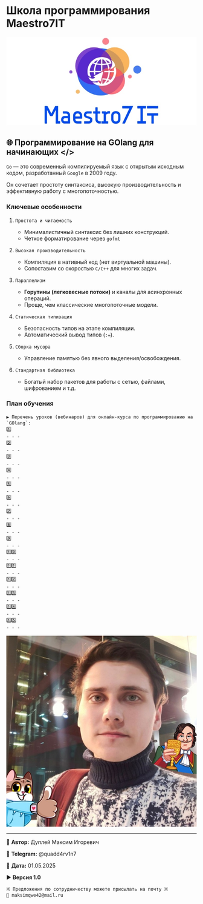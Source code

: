 # Школа программирования Maestro7IT

![maestro7it](img/logo_maestro7it.jpg)

## 🌐 Программирование на GOlang для начинающих </>

`Go` — это современный компилируемый язык с открытым исходным кодом, разработанный `Google` в 2009 году.

Он сочетает простоту синтаксиса, высокую производительность и эффективную работу с многопоточностью.

### Ключевые особенности

1. `Простота и читаемость`
   - Минималистичный синтаксис без лишних конструкций.
   - Четкое форматирование через `gofmt`

2. `Высокая производительность`
   - Компиляция в нативный код (нет виртуальной машины).
   - Сопоставим со скоростью `C/C++` для многих задач.

3. `Параллелизм`
   - **Горутины (легковесные потоки)** и каналы для асинхронных операций.
   - Проще, чем классические многопоточные модели.

4. `Статическая типизация`
   - Безопасность типов на этапе компиляции.
   - Автоматический вывод типов (`:=`).

5. `Сборка мусора`
   - Управление памятью без явного выделения/освобождения.

6. `Стандартная библиотека`
   - Богатый набор пакетов для работы с сетью, файлами, шифрованием и т.д.

### План обучения

```printline
▶️ Перечень уроков (вебинаров) для онлайн-курса по программированию на `GOlang`:
1️⃣ 
- - -
2️⃣ 
- - -
3️⃣ 
- - -
4️⃣ 
- - -
5️⃣ 
- - -
6️⃣ 
- - -
7️⃣ 
- - -
8️⃣ 
- - -
9️⃣ 
- - -
1️⃣0️⃣ 
- - -
1️⃣1️⃣ 
- - -
1️⃣2️⃣ 
- - -
1️⃣3️⃣ 
- - -
1️⃣4️⃣ 
- - -
1️⃣5️⃣ 
- - -
```

![dupley_maxim_igorevich](img/DupleyMI.jpg)

---

💼 **Автор:** Дуплей Максим Игоревич

📲 **Telegram:** @quadd4rv1n7

📅 **Дата:** 01.05.2025

▶️ **Версия 1.0**

```textline
※ Предложения по сотрудничеству можете присылать на почту ※
📧 maksimqwe42@mail.ru
```
